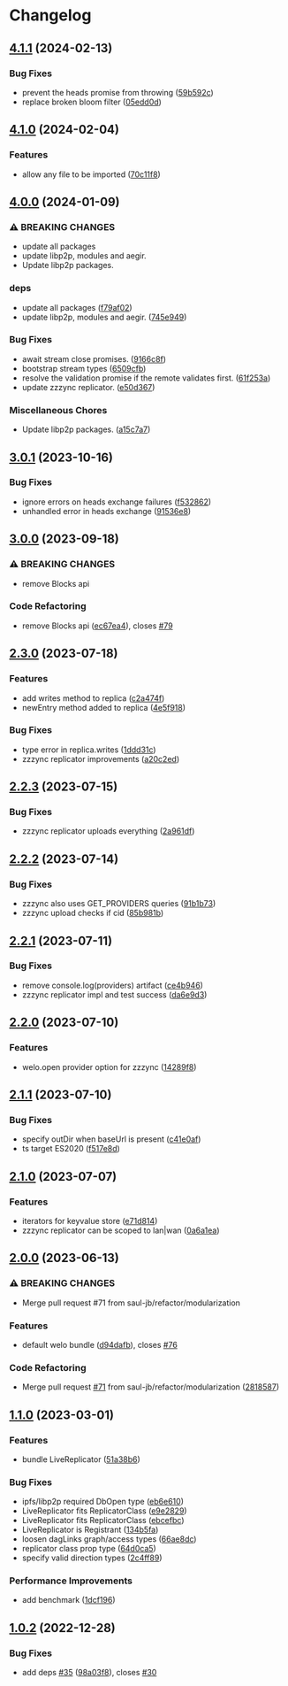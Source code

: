 # Changelog

## [4.1.1](https://github.com/hldb/welo/compare/v4.1.0...v4.1.1) (2024-02-13)


### Bug Fixes

* prevent the heads promise from throwing ([59b592c](https://github.com/hldb/welo/commit/59b592c8252cfab380d4cd9b50988601cc1d3c38))
* replace broken bloom filter ([05edd0d](https://github.com/hldb/welo/commit/05edd0d52feadd14099c2e20aeb1043b403308aa))

## [4.1.0](https://github.com/hldb/welo/compare/v4.0.0...v4.1.0) (2024-02-04)


### Features

* allow any file to be imported ([70c11f8](https://github.com/hldb/welo/commit/70c11f8a336f3d1da4c17cecc4bedcf3045d8f50))

## [4.0.0](https://github.com/hldb/welo/compare/v3.0.1...v4.0.0) (2024-01-09)


### ⚠ BREAKING CHANGES

* update all packages
* update libp2p, modules and aegir.
* Update libp2p packages.

### deps

* update all packages ([f79af02](https://github.com/hldb/welo/commit/f79af024e5cbbfb3de3f267d265b9328f9afd078))
* update libp2p, modules and aegir. ([745e949](https://github.com/hldb/welo/commit/745e9490090c9bf778e928f9fd80bf9e620f9b8f))


### Bug Fixes

* await stream close promises. ([9166c8f](https://github.com/hldb/welo/commit/9166c8f1d1c8c1be54cb46039ad6890dd3ef7b30))
* bootstrap stream types ([6509cfb](https://github.com/hldb/welo/commit/6509cfbd82f2f31e5b117c711030a7a777d13429))
* resolve the validation promise if the remote validates first. ([61f253a](https://github.com/hldb/welo/commit/61f253a8a96aaf3aa38904aa5f78f1600650639c))
* update zzzync replicator. ([e50d367](https://github.com/hldb/welo/commit/e50d3671b47aaeef74e9b9227708eecff24679f3))


### Miscellaneous Chores

* Update libp2p packages. ([a15c7a7](https://github.com/hldb/welo/commit/a15c7a75fa60f07cc31c8c256b81479cc3daecad))

## [3.0.1](https://github.com/hldb/welo/compare/v3.0.0...v3.0.1) (2023-10-16)


### Bug Fixes

* ignore errors on heads exchange failures ([f532862](https://github.com/hldb/welo/commit/f53286287d4725b06250028088ea7fa216e5e78b))
* unhandled error in heads exchange ([91536e8](https://github.com/hldb/welo/commit/91536e821a4e8162ab8a28a887f637f1bfa1c34a))

## [3.0.0](https://github.com/hldb/welo/compare/v2.3.0...v3.0.0) (2023-09-18)


### ⚠ BREAKING CHANGES

* remove Blocks api

### Code Refactoring

* remove Blocks api ([ec67ea4](https://github.com/hldb/welo/commit/ec67ea4a1be8fb5cf937d2a718717131ecf257f8)), closes [#79](https://github.com/hldb/welo/issues/79)

## [2.3.0](https://github.com/hldb/welo/compare/v2.2.3...v2.3.0) (2023-07-18)


### Features

* add writes method to replica ([c2a474f](https://github.com/hldb/welo/commit/c2a474f6617da42d9b6dac43f7b45c28a6eff2b6))
* newEntry method added to replica ([4e5f918](https://github.com/hldb/welo/commit/4e5f918f274980435120ce5a384d465d56dcef38))


### Bug Fixes

* type error in replica.writes ([1ddd31c](https://github.com/hldb/welo/commit/1ddd31cdb9ddfed9712f7e8240defd75f982d756))
* zzzync replicator improvements ([a20c2ed](https://github.com/hldb/welo/commit/a20c2edf2d5cf804a3d9e350d36445267ffc7148))

## [2.2.3](https://github.com/hldb/welo/compare/v2.2.2...v2.2.3) (2023-07-15)


### Bug Fixes

* zzzync replicator uploads everything ([2a961df](https://github.com/hldb/welo/commit/2a961df0cae9f6c84c6e2c0ba4ebefd9896ed09d))

## [2.2.2](https://github.com/hldb/welo/compare/v2.2.1...v2.2.2) (2023-07-14)


### Bug Fixes

* zzzync also uses GET_PROVIDERS queries ([91b1b73](https://github.com/hldb/welo/commit/91b1b733e8c378ecb178527be339b20cbfe6d8f2))
* zzzync upload checks if cid ([85b981b](https://github.com/hldb/welo/commit/85b981bf135460b540725986dc70c9da41398457))

## [2.2.1](https://github.com/hldb/welo/compare/v2.2.0...v2.2.1) (2023-07-11)


### Bug Fixes

* remove console.log(providers) artifact ([ce4b946](https://github.com/hldb/welo/commit/ce4b946474fb2e9c22f16a1fee3f7b42ae5d8ee8))
* zzzync replicator impl and test success ([da6e9d3](https://github.com/hldb/welo/commit/da6e9d317cb024c5e21a3b62c97b0647b86e4380))

## [2.2.0](https://github.com/hldb/welo/compare/v2.1.1...v2.2.0) (2023-07-10)


### Features

* welo.open provider option for zzzync ([14289f8](https://github.com/hldb/welo/commit/14289f8aa46a998a3960e158ae0e0409695bbc23))

## [2.1.1](https://github.com/hldb/welo/compare/v2.1.0...v2.1.1) (2023-07-10)


### Bug Fixes

* specify outDir when baseUrl is present ([c41e0af](https://github.com/hldb/welo/commit/c41e0af94336f67e1813ac26de8920c983081ce4))
* ts target ES2020 ([f517e8d](https://github.com/hldb/welo/commit/f517e8d6f31df493fa75eee9d42aea639bcbe830))

## [2.1.0](https://github.com/hldb/welo/compare/v2.0.0...v2.1.0) (2023-07-07)


### Features

* iterators for keyvalue store ([e71d814](https://github.com/hldb/welo/commit/e71d8146a23258e562dd5f44897878fbb4e99264))
* zzzync replicator can be scoped to lan|wan ([0a6a1ea](https://github.com/hldb/welo/commit/0a6a1ea216bb2807f8f0a889a9e38431d2cefa89))

## [2.0.0](https://github.com/hldb/welo/compare/v1.1.0...v2.0.0) (2023-06-13)


### ⚠ BREAKING CHANGES

* Merge pull request #71 from saul-jb/refactor/modularization

### Features

* default welo bundle ([d94dafb](https://github.com/hldb/welo/commit/d94dafb8ff880bdb5c42400fa1a309c43900b5d1)), closes [#76](https://github.com/hldb/welo/issues/76)


### Code Refactoring

* Merge pull request [#71](https://github.com/hldb/welo/issues/71) from saul-jb/refactor/modularization ([2818587](https://github.com/hldb/welo/commit/2818587ef756d767963ba7e46233f2c99ee1234f))

## [1.1.0](https://github.com/hldb/welo/compare/v1.0.2...v1.1.0) (2023-03-01)


### Features

* bundle LiveReplicator ([51a38b6](https://github.com/hldb/welo/commit/51a38b67dc6288cafaf58835388116b121a1f14d))


### Bug Fixes

* ipfs/libp2p required DbOpen type ([eb6e610](https://github.com/hldb/welo/commit/eb6e610bb1c080f051a86218db7c582fdcbe11f5))
* LiveReplicator fits ReplicatorClass ([e9e2829](https://github.com/hldb/welo/commit/e9e282971d389cb76dd8ada766ec6020ecf81f2e))
* LiveReplicator fits ReplicatorClass ([ebcefbc](https://github.com/hldb/welo/commit/ebcefbcca6ad08ef437f4a19014e447d1dcb308e))
* LiveReplicator is Registrant ([134b5fa](https://github.com/hldb/welo/commit/134b5fa4bb0a9d83b7d9b2f4bd5e399f24414b84))
* loosen dagLinks graph/access types ([66ae8dc](https://github.com/hldb/welo/commit/66ae8dcd56946ac79b1afe0f8f05132f4ef50262))
* replicator class prop type ([64d0ca5](https://github.com/hldb/welo/commit/64d0ca519ae40e3f9f0db57dd316cbc242a5e6ef))
* specify valid direction types ([2c4ff89](https://github.com/hldb/welo/commit/2c4ff89dc865ff0ccfc98a40ff16cce240300026))


### Performance Improvements

* add benchmark ([1dcf196](https://github.com/hldb/welo/commit/1dcf196ab28a3469fb0e6ad487067d6b55257fc2))

## [1.0.2](https://github.com/hldb/welo/compare/v1.0.1...v1.0.2) (2022-12-28)


### Bug Fixes

* add deps [#35](https://github.com/hldb/welo/issues/35) ([98a03f8](https://github.com/hldb/welo/commit/98a03f8d8ecf1802ee3b2ce2833e428c817e92fc)), closes [#30](https://github.com/hldb/welo/issues/30)
